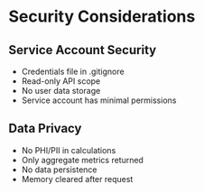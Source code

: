 # Security Considerations

## Service Account Security
- Credentials file in .gitignore
- Read-only API scope
- No user data storage
- Service account has minimal permissions

## Data Privacy
- No PHI/PII in calculations
- Only aggregate metrics returned
- No data persistence
- Memory cleared after request
